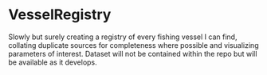 # VesselRegistry
Slowly but surely creating a registry of every fishing vessel I can find, collating duplicate sources for completeness where possible and visualizing parameters of interest. Dataset will not be contained within the repo but will be available as it develops. 
